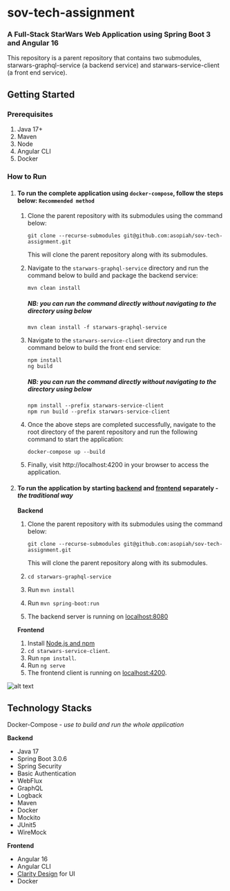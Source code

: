 # sov-tech-assignment
### A Full-Stack StarWars Web Application using Spring Boot 3 and Angular 16
This repository is a parent repository that contains two submodules, starwars-graphql-service (a backend service) and starwars-service-client (a front end service).

## Getting Started
### Prerequisites
1. Java 17+
2. Maven
3. Node
4. Angular CLI
5. Docker

### How to  Run



1. #### To run the complete application using ```docker-compose```, follow the steps below: `Recommended method`

   1. Clone the parent repository with its submodules using the command below:
      ````
      git clone --recurse-submodules git@github.com:asopiah/sov-tech-assignment.git
      ````
      This will clone the parent repository along with its submodules.
   
   2. Navigate to the `starwars-graphql-service` directory and run the command below to build and package the backend service:

      ```mvn clean install```
   
      ##### NB: you can run the command directly without navigating to the directory using below
      ```mvn clean install -f starwars-graphql-service```
   

   3. Navigate to the `starwars-service-client` directory and run the command below to build the front end service:
      ```agsl
      npm install
      ng build
      ```
      ##### NB: you can run the command directly without navigating to the directory using below

      ```agsl
      npm install --prefix starwars-service-client
      npm run build --prefix starwars-service-client
      ```
   4. Once the above steps are completed successfully, navigate to the root directory of the parent repository and run the following command to start the application:

      ```docker-compose up --build```
   5. Finally, visit http://localhost:4200 in your browser to access the application.

2. #### To run the application by starting **[backend]()** and **[frontend]()** separately - _the traditional way_
   **Backend**
   1. Clone the parent repository with its submodules using the command below:
      ````
      git clone --recurse-submodules git@github.com:asopiah/sov-tech-assignment.git
      ````
        This will clone the parent repository along with its submodules.
   
   2. `cd starwars-graphql-service`
   3. Run `mvn install`
   4. Run `mvn spring-boot:run`
   5. The backend server is running on [localhost:8080]()
   
   **Frontend**

   1. Install [Node.js and npm](https://www.npmjs.com/get-npm)
   2. `cd starwars-service-client`.
   3. Run `npm install`.
   4. Run `ng serve`
   5. The frontend client is running on [localhost:4200]().

![alt text](https://github.com/asopiah/Images/blob/master/StarwarsServiceClient.gif)

## Technology Stacks
Docker-Compose - _use to build and run the whole application_

**Backend**
- Java 17
- Spring Boot 3.0.6
- Spring Security
- Basic Authentication
- WebFlux 
- GraphQL
- Logback
- Maven
- Docker
- Mockito 
- JUnit5 
- WireMock

**Frontend**
- Angular 16
- Angular CLI
- [Clarity Design](https://clarity.design/) for UI
- Docker